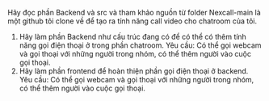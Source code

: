 Hãy đọc phần Backend và src và tham khảo nguồn từ folder Nexcall-main là một github tôi clone về để tạo ra tính năng call video cho chatroom của tôi.
1. Hãy làm phần Backend như cấu trúc đang có để có thể có thêm tính năng gọi điện thoại ở trong phần chatroom.
Yêu cầu: Có thể gọi webcam và gọi thoại với những người trong nhóm, có thể thêm người vào cuộc gọi thoại.
2. Hãy làm phần frontend để hoàn thiện phần gọi điện thoại ở backend.
Yêu cầu: Có thể gọi webcam và gọi thoại với những người trong nhóm, có thể thêm người vào cuộc gọi thoại.